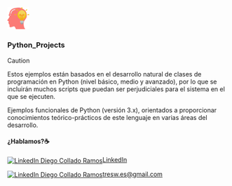<picture>
  <source media="(prefers-color-scheme: dark)" srcset="/images/idea.png">
  <source media="(prefers-color-scheme: light)" srcset="/images/idea.png">
  <img alt="Python_Projects, algo más que programación" src="/images/idea.png" width="10%">
</picture>

### Python_Projects
> [!CAUTION]
> Estos ejemplos están basados en el desarrollo natural de clases de programación en Python (nivel básico, medio y avanzado), por lo que se incluirán muchos scripts que puedan ser perjudiciales para el sistema en el que se ejecuten.

Ejemplos funcionales de Python (versión 3.x), orientados a proporcionar conocimientos teórico-prácticos de este lenguaje en varias áreas del desarrollo.



#### ¿Hablamos?☕️


<p align="left">
<a href="https://linkedin.com/in/3wdiegocollado/" target="blank"><img align="center" src="https://iconos8.es/icon/xuvGCOXi8Wyg/linkedin" alt="LinkedIn Diego Collado Ramos" height="30" width="40" />LinkedIn</a>

<a href="mailto:tresw.es@gmail.com " target="blank"><img align="center" src="https://cdn.jsdelivr.net/npm/simple-icons@3.0.1/icons/gmail.svg" alt="LinkedIn Diego Collado Ramos" height="30" width="40" />tresw.es@gmail.com</a>